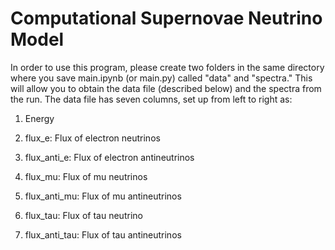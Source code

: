 # Computational Supernovae Neutrino Model

In order to use this program, please create two folders in the same directory where you save main.ipynb (or main.py) called "data" and "spectra." This will allow you to obtain the data file (described below) and the spectra from the run. The data file has seven columns, set up from left to right as:

1) Energy

2) flux_e: Flux of electron neutrinos

3) flux_anti_e: Flux of electron antineutrinos

4) flux_mu: Flux of mu neutrinos

5) flux_anti_mu: Flux of mu antineutrinos

6) flux_tau: Flux of tau neutrino

7) flux_anti_tau: Flux of tau antineutrinos
